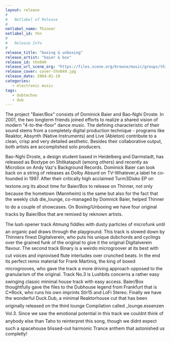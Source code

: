 ```yaml
---
layout: release
#
#   Netlabel of Release
#
netlabel_name: Thinner
netlabel_id: thn
#
#   Release Info
#
release_title: "boxing & unboxing"
release_artist: "baier & box"
release_id: thn049
release_url_scene_org: "https://files.scene.org/browse/music/groups/thinner/"
release_cover: cover-thn049.jpg
release_date: 2004-01-19
categories:
   - electronic music
tags:
   - dubtechno
   - dub
---
```

The project "Baier/Box" consists of Dominick Baier and Bao-Nghi Droste. In 2001, the two longterm friends joined efforts to realize a shared vision of modern "4-to-the-floor" dance music. The defining characteristic of their sound stems from a completely digital production technique - programs like Reaktor, Absynth (Native Instruments) and Live (Ableton) contribute to a clean, crisp and very detailed aesthetic. Besides their collaborative output, both artists are accomplished solo producers.

Bao-Nghi Droste, a design student based in Heidelberg and Darmstadt, has released as Boxtype on Shitkatapult (among others) and recently as Microbox on Andy Vaz's Background Records. Dominick Baier can look back on a string of releases as Dolby Absurd on TV-Whatever,a label he co-founded in 1997.  After their critically high acclaimed Turm3Disko EP on textone.org its about time for Baier/Box to release on Thinner, not only because the hometown (Mannheim) is the same but also for the fact that the weekly club die_lounge, co-managed by Domnick Baier, helped Thinner to do a couple of showcases. On Boxing/Unboxing we have four original tracks by Baier/Box that are remixed by reknown artists.

The lush opener track Atmung fiddles with dusty particles of microfunk until an organic pad draws through the playground. This track is slowed down by Thinners finest Digitalverein, who puts his unique dubchords and cyclings over the grained funk of the original to give it the original Digitalverein flavour. The second track Binary is a weirdo microgroover at its best with cut voices and inprovised flute interludes over crunched beats. In the end its perfect remix material for Frank Martiniq, the king of boxed microgrooves, who gave the track a more driving approach opposed to the granularism of the original. Track No.3 is Lushbits concerns a rather easy swinging classic minimal house track with easy access. Baier/Box thoughtfully gave the files to the Dubhouse legend from Frankfurt that is C*Rock, who runs his own imprints Stir15 and LoFi Stereo. Finally we have the wonderful Duck.Dub, a minimal Reaktorhouse cut that has been originally released on the third lounge Compilation called _lounge.essenzen Vol.3. Since we saw the emotional potential in this track we couldnt think of anybody else than Taho to reinterpret this song, though we didnt expect such a spacehouse blissed-out harmonic Trance anthem that astonished us completly!